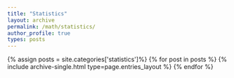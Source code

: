 ```yaml
---
title: "Statistics"
layout: archive
permalink: /math/statistics/
author_profile: true
types: posts
---
```


{% assign posts = site.categories['statistics']%}
{% for post in posts %}
  {% include archive-single.html type=page.entries_layout %}
{% endfor %}